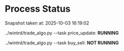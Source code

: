 # Process Status

Snapshot taken at: 2025-10-03 16:19:02

../wintrd/trade_algo.py --task price_update: **RUNNING**

../wintrd/trade_algo.py --task buy_sell: **NOT RUNNING**

